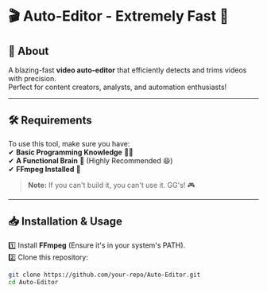 # 🎬 Auto-Editor - Extremely Fast 🚀

## 🔹 About  
A blazing-fast **video auto-editor** that efficiently detects and trims videos with precision.  
Perfect for content creators, analysts, and automation enthusiasts!  

---

## 🛠 Requirements  
To use this tool, make sure you have:  
✔ **Basic Programming Knowledge** 🧑‍💻  
✔ **A Functional Brain** 🧠 (Highly Recommended 😆)  
✔ **FFmpeg Installed** 🎥  

> **Note:** If you can't build it, you can't use it. GG's! 🎮  

---

## 📥 Installation & Usage  
1️⃣ Install **FFmpeg** (Ensure it's in your system's PATH).  
2️⃣ Clone this repository:  
   ```sh
   git clone https://github.com/your-repo/Auto-Editor.git
   cd Auto-Editor
